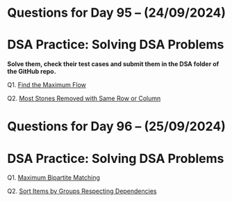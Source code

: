 # Questions for Day 95 – (24/09/2024)
# DSA Practice: Solving DSA Problems


**Solve them, check their test cases and submit them in the DSA folder of the GitHub repo.**

Q1. [Find the Maximum Flow](https://www.geeksforgeeks.org/problems/find-the-maximum-flow2126/1)

Q2. [Most Stones Removed with Same Row or Column](https://leetcode.com/problems/most-stones-removed-with-same-row-or-column/description/)


# Questions for Day 96 – (25/09/2024)
# DSA Practice: Solving DSA Problems


Q1. [Maximum Bipartite Matching](https://www.geeksforgeeks.org/problems/maximum-bipartite-matching/1)

Q2. [Sort Items by Groups Respecting Dependencies](https://leetcode.com/problems/sort-items-by-groups-respecting-dependencies/description/)
